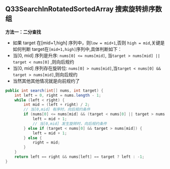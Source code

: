 ## Q33SearchInRotatedSortedArray 搜索旋转排序数组

**方法一：二分查找**

* 如果 target 在[mid+1,high] 序列中，则`low = mid+1`,否则 `high = mid`,关键是如何判断 target在`[mid+1,high]`序列中,具体判断如下：
* 当[0, mid] 序列是升序: `nums[0] <= nums[mid]`, 当`target > nums[mid] || target < nums[0]` ,则向后规约
* 当[0, mid] 序列存在旋转位: `nums[0] > nums[mid]`,当`target < nums[0] && target > nums[mid]`,则向后规约
* 当然其他其他情况就是向前规约了

```java
public int search(int[] nums, int target) {
    int left = 0, right = nums.length - 1;
    while (left < right) {
        int mid = (left + right) / 2;
        // 当[0,mid] 有序时，向后规约条件
        if (nums[0] <= nums[mid] && (target < nums[0] || target > nums[mid])) {
            left = mid + 1;
            // 当[0,mid] 发生旋转时，向后规约条件
        } else if (target < nums[0] && target > nums[mid]) {
            left = mid + 1;
        } else {
            right = mid;
        }
    }
    return left == right && nums[left] == target ? left : -1;
}
```